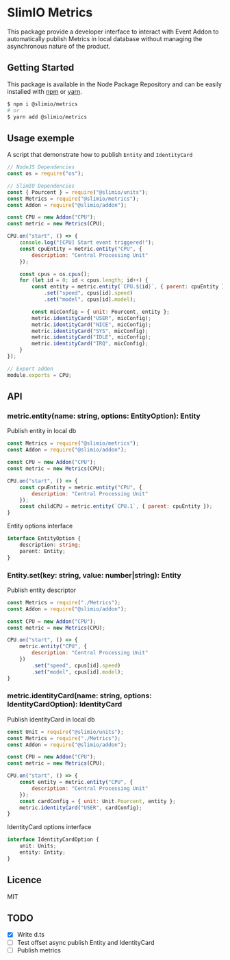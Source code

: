 # SlimIO Metrics
This package provide a developer interface to interact with Event Addon to automatically publish Metrics in local database without managing the asynchronous nature of the product.

## Getting Started

This package is available in the Node Package Repository and can be easily installed with [npm](https://docs.npmjs.com/getting-started/what-is-npm) or [yarn](https://yarnpkg.com).

```bash
$ npm i @slimio/metrics
# or
$ yarn add @slimio/metrics
```

## Usage exemple
A script that demonstrate how to publish `Entity` and `IdentityCard`

```js
// NodeJS Dependencies
const os = require("os");

// SlimIO Dependencies
const { Pourcent } = require("@slimio/units");
const Metrics = require("@slimio/metrics");
const Addon = require("@slimio/addon");

const CPU = new Addon("CPU");
const metric = new Metrics(CPU);

CPU.on("start", () => {
    console.log("[CPU] Start event triggered!");
    const cpuEntity = metric.entity("CPU", {
        description: "Central Processing Unit"
    });

    const cpus = os.cpus();
    for (let id = 0; id < cpus.length; id++) {
        const entity = metric.entity(`CPU.${id}`, { parent: cpuEntity })
            .set("speed", cpus[id].speed)
            .set("model", cpus[id].model);

        const micConfig = { unit: Pourcent, entity };
        metric.identityCard("USER", micConfig);
        metric.identityCard("NICE", micConfig);
        metric.identityCard("SYS", micConfig);
        metric.identityCard("IDLE", micConfig);
        metric.identityCard("IRQ", micConfig);
    }
});

// Export addon
module.exports = CPU;
```
## API

### metric.entity(name: string, options: EntityOption): Entity
Publish entity in local db

```js
const Metrics = require("@slimio/metrics");
const Addon = require("@slimio/addon");

const CPU = new Addon("CPU");
const metric = new Metrics(CPU);

CPU.on("start", () => {
    const cpuEntity = metric.entity("CPU", {
        description: "Central Processing Unit"
    });
    const childCPU = metric.entity(`CPU.1`, { parent: cpuEntity });
}
```

Entity options interface
```typescript
interface EntityOption {
    description: string;
    parent: Entity;
}
```

### Entity.set(key: string, value: number|string): Entity
Publish entity descriptor
```js
const Metrics = require("./Metrics");
const Addon = require("@slimio/addon");

const CPU = new Addon("CPU");
const metric = new Metrics(CPU);

CPU.on("start", () => {
    metric.entity("CPU", {
        description: "Central Processing Unit"
    })
        .set("speed", cpus[id].speed)
        .set("model", cpus[id].model);
}
```

### metric.identityCard(name: string, options: IdentityCardOption): IdentityCard
Publish identityCard in local db
```js
const Unit = require("@slimio/units");
const Metrics = require("./Metrics");
const Addon = require("@slimio/addon");

const CPU = new Addon("CPU");
const metric = new Metrics(CPU);

CPU.on("start", () => {
    const entity = metric.entity("CPU", {
        description: "Central Processing Unit"
    });
    const cardConfig = { unit: Unit.Pourcent, entity };
    metric.identityCard("USER", cardConfig);
}
```

IdentityCard options interface
```typescript
interface IdentityCardOption {
    unit: Units;
    entity: Entity;
}
```

## Licence

MIT

## TODO

- [x] Write d.ts
- [ ] Test offset async publish Entity and IdentityCard
- [ ] Publish metrics
